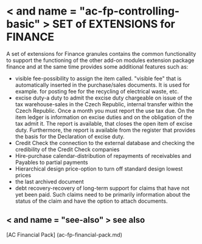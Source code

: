 ﻿---
Title: "a SET of EXTENSIONS for FINANCE"
Author: Autocont
Ms. custom: on
Ms date: 02/26/2018
reviewer: Ms.
Ms. suite:
Ms. _pltfrm tgt:
Ms. topic: article
MS Sales: dynamics-nav-2018
Ms. translationtype: Human Translation
Ms. sourcegitcommit: 
Ms. openlocfilehash: 
Ms. contentlocale: cs-cz
Ms. lasthandoff: 02/26/2018

---

# < and name = "ac-fp-controlling-basic" > </a> SET of EXTENSIONS for FINANCE 

A set of extensions for Finance granules contains the common functionality to support the functioning of the other add-on modules extension package finance and at the same time provides some additional features such as:

* visible fee-possibility to assign the item called. "visible fee" that is automatically inserted in the purchase/sales documents. It is used for example. for posting fee for the recycling of electrical waste, etc.
* excise duty-a duty to admit the excise duty chargeable on issue of the tax warehouse-sales in the Czech Republic, internal transfer within the Czech Republic. Once a month you must report the use tax due. On the item ledger is information on excise duties and on the obligation of the tax admit it. The report is available, that closes the open item of excise duty. Furthermore, the report is available from the register that provides the basis for the Declaration of excise duty.
* Credit Check the connection to the external database and checking the credibility of the Credit Check companies
* Hire-purchase calendar-distribution of repayments of receivables and Payables to partial payments
* Hierarchical design price-option to turn off standard design lowest prices
* the last archived document
* debt recovery-recovery of long-term support for claims that have not yet been paid. Such claims need to be primarily information about the status of the claim and have the option to attach documents.

## < and name = "see-also" > </a> see also  
[AC Financial Pack] (ac-fp-financial-pack.md)  
